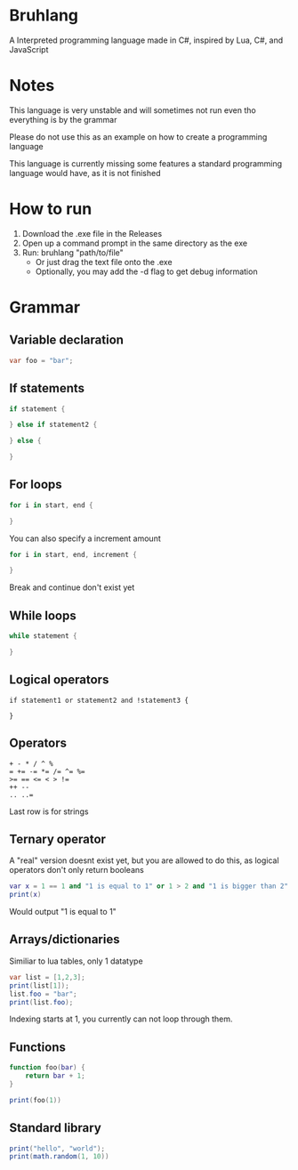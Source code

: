 # Bruhlang
A Interpreted programming language made in C#, inspired by Lua, C#, and JavaScript

# Notes
This language is very unstable and will sometimes not run even tho everything is by the grammar

Please do not use this as an example on how to create a programming language

This language is currently missing some features a standard programming language would have, as it is not finished

# How to run
1. Download the .exe file in the Releases
2. Open up a command prompt in the same directory as the exe
3. Run: bruhlang "path/to/file"
   * Or just drag the text file onto the .exe
   * Optionally, you may add the -d flag to get debug information

# Grammar
## Variable declaration
```cs
var foo = "bar";
```
## If statements
```cs
if statement {

} else if statement2 {

} else {

}
```
## For loops
```cs
for i in start, end {

}
```
You can also specify a increment amount
```cs
for i in start, end, increment {

}
```
Break and continue don't exist yet
## While loops
```cs
while statement {

}
```
## Logical operators
```
if statement1 or statement2 and !statement3 {

}
```
## Operators
```
+ - * / ^ %
= += -= *= /= ^= %=
>= == <= < > != 
++ --
.. ..=
```
Last row is for strings
## Ternary operator
A "real" version doesnt exist yet, but you are allowed to do this, as logical operators don't only return booleans
```lua
var x = 1 == 1 and "1 is equal to 1" or 1 > 2 and "1 is bigger than 2";
print(x)
```
Would output "1 is equal to 1"
## Arrays/dictionaries
Similiar to lua tables, only 1 datatype
```cs
var list = [1,2,3];
print(list[1]);
list.foo = "bar";
print(list.foo);
```
Indexing starts at 1, you currently can not loop through them.
## Functions
```lua
function foo(bar) {
    return bar + 1;
}

print(foo(1))
```
## Standard library
```lua
print("hello", "world");
print(math.random(1, 10))
```
